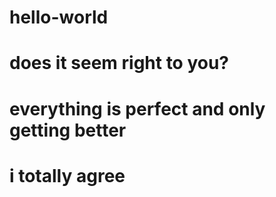 # hello-world
# does it seem right to you?
# everything is perfect and only getting better
# i totally agree

